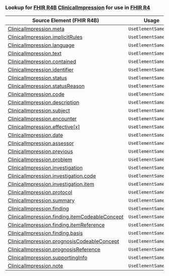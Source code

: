 ### Lookup for [FHIR R4B](https://hl7.org/fhir/R4B/) [ClinicalImpression](https://hl7.org/fhir/R4B/ClinicalImpression.html) for use in [FHIR R4](https://hl7.org/fhir/R4/)

| Source Element (FHIR R4B) | Usage | Target |
| -------------- | ----- | ------ |
| [ClinicalImpression.meta](https://hl7.org/fhir/R4B/ClinicalImpression.html#resource) | `UseElementSameName` | [ClinicalImpression.meta](https://hl7.org/fhir/R4/ClinicalImpression.html#resource) |
| [ClinicalImpression.implicitRules](https://hl7.org/fhir/R4B/ClinicalImpression.html#resource) | `UseElementSameName` | [ClinicalImpression.implicitRules](https://hl7.org/fhir/R4/ClinicalImpression.html#resource) |
| [ClinicalImpression.language](https://hl7.org/fhir/R4B/ClinicalImpression.html#resource) | `UseElementSameName` | [ClinicalImpression.language](https://hl7.org/fhir/R4/ClinicalImpression.html#resource) |
| [ClinicalImpression.text](https://hl7.org/fhir/R4B/ClinicalImpression.html#resource) | `UseElementSameName` | [ClinicalImpression.text](https://hl7.org/fhir/R4/ClinicalImpression.html#resource) |
| [ClinicalImpression.contained](https://hl7.org/fhir/R4B/ClinicalImpression.html#resource) | `UseElementSameName` | [ClinicalImpression.contained](https://hl7.org/fhir/R4/ClinicalImpression.html#resource) |
| [ClinicalImpression.identifier](https://hl7.org/fhir/R4B/ClinicalImpression.html#resource) | `UseElementSameName` | [ClinicalImpression.identifier](https://hl7.org/fhir/R4/ClinicalImpression.html#resource) |
| [ClinicalImpression.status](https://hl7.org/fhir/R4B/ClinicalImpression.html#resource) | `UseElementSameName` | [ClinicalImpression.status](https://hl7.org/fhir/R4/ClinicalImpression.html#resource) |
| [ClinicalImpression.statusReason](https://hl7.org/fhir/R4B/ClinicalImpression.html#resource) | `UseElementSameName` | [ClinicalImpression.statusReason](https://hl7.org/fhir/R4/ClinicalImpression.html#resource) |
| [ClinicalImpression.code](https://hl7.org/fhir/R4B/ClinicalImpression.html#resource) | `UseElementSameName` | [ClinicalImpression.code](https://hl7.org/fhir/R4/ClinicalImpression.html#resource) |
| [ClinicalImpression.description](https://hl7.org/fhir/R4B/ClinicalImpression.html#resource) | `UseElementSameName` | [ClinicalImpression.description](https://hl7.org/fhir/R4/ClinicalImpression.html#resource) |
| [ClinicalImpression.subject](https://hl7.org/fhir/R4B/ClinicalImpression.html#resource) | `UseElementSameName` | [ClinicalImpression.subject](https://hl7.org/fhir/R4/ClinicalImpression.html#resource) |
| [ClinicalImpression.encounter](https://hl7.org/fhir/R4B/ClinicalImpression.html#resource) | `UseElementSameName` | [ClinicalImpression.encounter](https://hl7.org/fhir/R4/ClinicalImpression.html#resource) |
| [ClinicalImpression.effective[x]](https://hl7.org/fhir/R4B/ClinicalImpression.html#resource) | `UseElementSameName` | [ClinicalImpression.effective[x]](https://hl7.org/fhir/R4/ClinicalImpression.html#resource) |
| [ClinicalImpression.date](https://hl7.org/fhir/R4B/ClinicalImpression.html#resource) | `UseElementSameName` | [ClinicalImpression.date](https://hl7.org/fhir/R4/ClinicalImpression.html#resource) |
| [ClinicalImpression.assessor](https://hl7.org/fhir/R4B/ClinicalImpression.html#resource) | `UseElementSameName` | [ClinicalImpression.assessor](https://hl7.org/fhir/R4/ClinicalImpression.html#resource) |
| [ClinicalImpression.previous](https://hl7.org/fhir/R4B/ClinicalImpression.html#resource) | `UseElementSameName` | [ClinicalImpression.previous](https://hl7.org/fhir/R4/ClinicalImpression.html#resource) |
| [ClinicalImpression.problem](https://hl7.org/fhir/R4B/ClinicalImpression.html#resource) | `UseElementSameName` | [ClinicalImpression.problem](https://hl7.org/fhir/R4/ClinicalImpression.html#resource) |
| [ClinicalImpression.investigation](https://hl7.org/fhir/R4B/ClinicalImpression.html#resource) | `UseElementSameName` | [ClinicalImpression.investigation](https://hl7.org/fhir/R4/ClinicalImpression.html#resource) |
| [ClinicalImpression.investigation.code](https://hl7.org/fhir/R4B/ClinicalImpression.html#resource) | `UseElementSameName` | [ClinicalImpression.investigation.code](https://hl7.org/fhir/R4/ClinicalImpression.html#resource) |
| [ClinicalImpression.investigation.item](https://hl7.org/fhir/R4B/ClinicalImpression.html#resource) | `UseElementSameName` | [ClinicalImpression.investigation.item](https://hl7.org/fhir/R4/ClinicalImpression.html#resource) |
| [ClinicalImpression.protocol](https://hl7.org/fhir/R4B/ClinicalImpression.html#resource) | `UseElementSameName` | [ClinicalImpression.protocol](https://hl7.org/fhir/R4/ClinicalImpression.html#resource) |
| [ClinicalImpression.summary](https://hl7.org/fhir/R4B/ClinicalImpression.html#resource) | `UseElementSameName` | [ClinicalImpression.summary](https://hl7.org/fhir/R4/ClinicalImpression.html#resource) |
| [ClinicalImpression.finding](https://hl7.org/fhir/R4B/ClinicalImpression.html#resource) | `UseElementSameName` | [ClinicalImpression.finding](https://hl7.org/fhir/R4/ClinicalImpression.html#resource) |
| [ClinicalImpression.finding.itemCodeableConcept](https://hl7.org/fhir/R4B/ClinicalImpression.html#resource) | `UseElementSameName` | [ClinicalImpression.finding.itemCodeableConcept](https://hl7.org/fhir/R4/ClinicalImpression.html#resource) |
| [ClinicalImpression.finding.itemReference](https://hl7.org/fhir/R4B/ClinicalImpression.html#resource) | `UseElementSameName` | [ClinicalImpression.finding.itemReference](https://hl7.org/fhir/R4/ClinicalImpression.html#resource) |
| [ClinicalImpression.finding.basis](https://hl7.org/fhir/R4B/ClinicalImpression.html#resource) | `UseElementSameName` | [ClinicalImpression.finding.basis](https://hl7.org/fhir/R4/ClinicalImpression.html#resource) |
| [ClinicalImpression.prognosisCodeableConcept](https://hl7.org/fhir/R4B/ClinicalImpression.html#resource) | `UseElementSameName` | [ClinicalImpression.prognosisCodeableConcept](https://hl7.org/fhir/R4/ClinicalImpression.html#resource) |
| [ClinicalImpression.prognosisReference](https://hl7.org/fhir/R4B/ClinicalImpression.html#resource) | `UseElementSameName` | [ClinicalImpression.prognosisReference](https://hl7.org/fhir/R4/ClinicalImpression.html#resource) |
| [ClinicalImpression.supportingInfo](https://hl7.org/fhir/R4B/ClinicalImpression.html#resource) | `UseElementSameName` | [ClinicalImpression.supportingInfo](https://hl7.org/fhir/R4/ClinicalImpression.html#resource) |
| [ClinicalImpression.note](https://hl7.org/fhir/R4B/ClinicalImpression.html#resource) | `UseElementSameName` | [ClinicalImpression.note](https://hl7.org/fhir/R4/ClinicalImpression.html#resource) |
